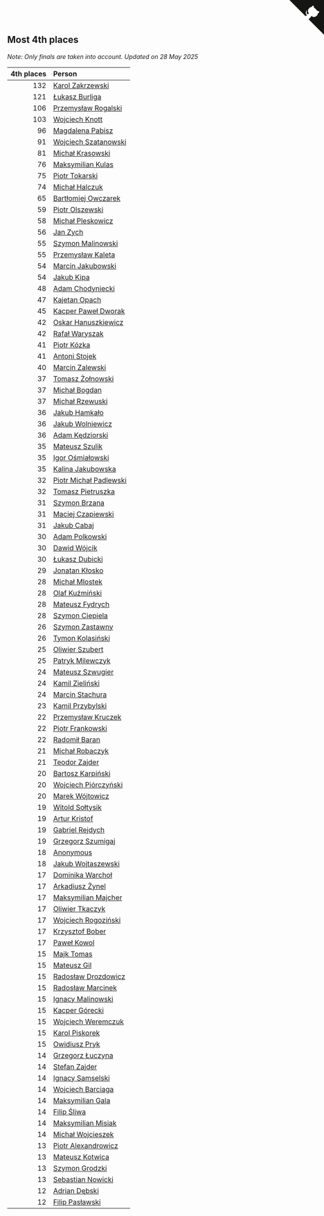 ## Most 4th places

*Note: Only finals are taken into account.*
*Updated on 28 May 2025*

| 4th places | Person |
| ---: | :--- |
| 132 | [Karol Zakrzewski](https://www.worldcubeassociation.org/persons/2014ZAKR01) |
| 121 | [Łukasz Burliga](https://www.worldcubeassociation.org/persons/2013BURL01) |
| 106 | [Przemysław Rogalski](https://www.worldcubeassociation.org/persons/2013ROGA02) |
| 103 | [Wojciech Knott](https://www.worldcubeassociation.org/persons/2011KNOT01) |
| 96 | [Magdalena Pabisz](https://www.worldcubeassociation.org/persons/2017PABI01) |
| 91 | [Wojciech Szatanowski](https://www.worldcubeassociation.org/persons/2011SZAT01) |
| 81 | [Michał Krasowski](https://www.worldcubeassociation.org/persons/2013KRAS02) |
| 76 | [Maksymilian Kulas](https://www.worldcubeassociation.org/persons/2021KULA02) |
| 75 | [Piotr Tokarski](https://www.worldcubeassociation.org/persons/2013TOKA01) |
| 74 | [Michał Halczuk](https://www.worldcubeassociation.org/persons/2006HALC01) |
| 65 | [Bartłomiej Owczarek](https://www.worldcubeassociation.org/persons/2013OWCZ01) |
| 59 | [Piotr Olszewski](https://www.worldcubeassociation.org/persons/2013OLSZ02) |
| 58 | [Michał Pleskowicz](https://www.worldcubeassociation.org/persons/2009PLES01) |
| 56 | [Jan Zych](https://www.worldcubeassociation.org/persons/2014ZYCH01) |
| 55 | [Szymon Malinowski](https://www.worldcubeassociation.org/persons/2013MALI03) |
| 55 | [Przemysław Kaleta](https://www.worldcubeassociation.org/persons/2012KALE01) |
| 54 | [Marcin Jakubowski](https://www.worldcubeassociation.org/persons/2007JAKU01) |
| 54 | [Jakub Kipa](https://www.worldcubeassociation.org/persons/2010KIPA01) |
| 48 | [Adam Chodyniecki](https://www.worldcubeassociation.org/persons/2017CHOD02) |
| 47 | [Kajetan Opach](https://www.worldcubeassociation.org/persons/2018OPAC01) |
| 45 | [Kacper Paweł Dworak](https://www.worldcubeassociation.org/persons/2020DWOR01) |
| 42 | [Oskar Hanuszkiewicz](https://www.worldcubeassociation.org/persons/2018HANU02) |
| 42 | [Rafał Waryszak](https://www.worldcubeassociation.org/persons/2013WARY01) |
| 41 | [Piotr Kózka](https://www.worldcubeassociation.org/persons/2005KOZK01) |
| 41 | [Antoni Stojek](https://www.worldcubeassociation.org/persons/2022STOJ03) |
| 40 | [Marcin Zalewski](https://www.worldcubeassociation.org/persons/2011ZALE02) |
| 37 | [Tomasz Żołnowski](https://www.worldcubeassociation.org/persons/2005ZOLN01) |
| 37 | [Michał Bogdan](https://www.worldcubeassociation.org/persons/2012BOGD01) |
| 37 | [Michał Rzewuski](https://www.worldcubeassociation.org/persons/2014RZEW01) |
| 36 | [Jakub Hamkało](https://www.worldcubeassociation.org/persons/2018HAMK01) |
| 36 | [Jakub Wolniewicz](https://www.worldcubeassociation.org/persons/2012WOLN01) |
| 36 | [Adam Kędziorski](https://www.worldcubeassociation.org/persons/2019KEDZ01) |
| 35 | [Mateusz Szulik](https://www.worldcubeassociation.org/persons/2017SZUL01) |
| 35 | [Igor Ośmiałowski](https://www.worldcubeassociation.org/persons/2014OMIA01) |
| 35 | [Kalina Jakubowska](https://www.worldcubeassociation.org/persons/2009BRZE01) |
| 32 | [Piotr Michał Padlewski](https://www.worldcubeassociation.org/persons/2008PADL01) |
| 32 | [Tomasz Pietruszka](https://www.worldcubeassociation.org/persons/2021PIET01) |
| 31 | [Szymon Brzana](https://www.worldcubeassociation.org/persons/2017BRZA01) |
| 31 | [Maciej Czapiewski](https://www.worldcubeassociation.org/persons/2014CZAP01) |
| 31 | [Jakub Cabaj](https://www.worldcubeassociation.org/persons/2008CABA03) |
| 30 | [Adam Polkowski](https://www.worldcubeassociation.org/persons/2007POLK01) |
| 30 | [Dawid Wójcik](https://www.worldcubeassociation.org/persons/2016WOJC04) |
| 30 | [Łukasz Dubicki](https://www.worldcubeassociation.org/persons/2018DUBI01) |
| 29 | [Jonatan Kłosko](https://www.worldcubeassociation.org/persons/2013KOSK01) |
| 28 | [Michał Mlostek](https://www.worldcubeassociation.org/persons/2015MLOS01) |
| 28 | [Olaf Kuźmiński](https://www.worldcubeassociation.org/persons/2018KUZM02) |
| 28 | [Mateusz Fydrych](https://www.worldcubeassociation.org/persons/2011FYDR01) |
| 28 | [Szymon Ciepiela](https://www.worldcubeassociation.org/persons/2022CIEP01) |
| 26 | [Szymon Zastawny](https://www.worldcubeassociation.org/persons/2023ZAST01) |
| 26 | [Tymon Kolasiński](https://www.worldcubeassociation.org/persons/2016KOLA02) |
| 25 | [Oliwier Szubert](https://www.worldcubeassociation.org/persons/2022SZUB01) |
| 25 | [Patryk Milewczyk](https://www.worldcubeassociation.org/persons/2014MILE01) |
| 24 | [Mateusz Szwugier](https://www.worldcubeassociation.org/persons/2014SZWU01) |
| 24 | [Kamil Zieliński](https://www.worldcubeassociation.org/persons/2008ZIEL01) |
| 24 | [Marcin Stachura](https://www.worldcubeassociation.org/persons/2011STAC01) |
| 23 | [Kamil Przybylski](https://www.worldcubeassociation.org/persons/2016PRZY01) |
| 22 | [Przemysław Kruczek](https://www.worldcubeassociation.org/persons/2013KRUC01) |
| 22 | [Piotr Frankowski](https://www.worldcubeassociation.org/persons/2006FRAN01) |
| 22 | [Radomił Baran](https://www.worldcubeassociation.org/persons/2020BARA02) |
| 21 | [Michał Robaczyk](https://www.worldcubeassociation.org/persons/2006ROBA01) |
| 21 | [Teodor Zajder](https://www.worldcubeassociation.org/persons/2021ZAJD03) |
| 20 | [Bartosz Karpiński](https://www.worldcubeassociation.org/persons/2019KARP03) |
| 20 | [Wojciech Piórczyński](https://www.worldcubeassociation.org/persons/2021PIOR01) |
| 20 | [Marek Wójtowicz](https://www.worldcubeassociation.org/persons/2008WOJT01) |
| 19 | [Witold Sołtysik](https://www.worldcubeassociation.org/persons/2015SOLT03) |
| 19 | [Artur Kristof](https://www.worldcubeassociation.org/persons/2012KRIS12) |
| 19 | [Gabriel Rejdych](https://www.worldcubeassociation.org/persons/2020REJD01) |
| 19 | [Grzegorz Szumigaj](https://www.worldcubeassociation.org/persons/2013SZUM01) |
| 18 | [Anonymous](https://www.worldcubeassociation.org/persons/2017ANON13) |
| 18 | [Jakub Wojtaszewski](https://www.worldcubeassociation.org/persons/2013WOJT02) |
| 17 | [Dominika Warchoł](https://www.worldcubeassociation.org/persons/2021WARC01) |
| 17 | [Arkadiusz Żynel](https://www.worldcubeassociation.org/persons/2018ZYNE01) |
| 17 | [Maksymilian Majcher](https://www.worldcubeassociation.org/persons/2011MAJC01) |
| 17 | [Oliwier Tkaczyk](https://www.worldcubeassociation.org/persons/2017TKAC04) |
| 17 | [Wojciech Rogoziński](https://www.worldcubeassociation.org/persons/2019ROGO04) |
| 17 | [Krzysztof Bober](https://www.worldcubeassociation.org/persons/2013BOBE01) |
| 17 | [Paweł Kowol](https://www.worldcubeassociation.org/persons/2011KOWO01) |
| 15 | [Majk Tomas](https://www.worldcubeassociation.org/persons/2022TOMA05) |
| 15 | [Mateusz Gil](https://www.worldcubeassociation.org/persons/2013GILM01) |
| 15 | [Radosław Drozdowicz](https://www.worldcubeassociation.org/persons/2012DROZ02) |
| 15 | [Radosław Marcinek](https://www.worldcubeassociation.org/persons/2022MARC05) |
| 15 | [Ignacy Malinowski](https://www.worldcubeassociation.org/persons/2021MALI02) |
| 15 | [Kacper Górecki](https://www.worldcubeassociation.org/persons/2021GORE01) |
| 15 | [Wojciech Weremczuk](https://www.worldcubeassociation.org/persons/2014WERE01) |
| 15 | [Karol Piskorek](https://www.worldcubeassociation.org/persons/2021PISK01) |
| 15 | [Owidiusz Pryk](https://www.worldcubeassociation.org/persons/2008PRYK01) |
| 14 | [Grzegorz Łuczyna](https://www.worldcubeassociation.org/persons/2005LUCZ01) |
| 14 | [Stefan Zajder](https://www.worldcubeassociation.org/persons/2021ZAJD02) |
| 14 | [Ignacy Samselski](https://www.worldcubeassociation.org/persons/2022SAMS03) |
| 14 | [Wojciech Barciaga](https://www.worldcubeassociation.org/persons/2013BARC03) |
| 14 | [Maksymilian Gala](https://www.worldcubeassociation.org/persons/2022GALA01) |
| 14 | [Filip Śliwa](https://www.worldcubeassociation.org/persons/2022SLIW01) |
| 14 | [Maksymilian Misiak](https://www.worldcubeassociation.org/persons/2017MISI01) |
| 14 | [Michał Wojcieszek](https://www.worldcubeassociation.org/persons/2015WOJC02) |
| 13 | [Piotr Alexandrowicz](https://www.worldcubeassociation.org/persons/2007ALEX01) |
| 13 | [Mateusz Kotwica](https://www.worldcubeassociation.org/persons/2016KOTW01) |
| 13 | [Szymon Grodzki](https://www.worldcubeassociation.org/persons/2020GROD01) |
| 13 | [Sebastian Nowicki](https://www.worldcubeassociation.org/persons/2014NOWI01) |
| 12 | [Adrian Dębski](https://www.worldcubeassociation.org/persons/2017DEBS01) |
| 12 | [Filip Pasławski](https://www.worldcubeassociation.org/persons/2013PASA01) |


<a href="https://github.com/noeruchangd/wca_statistics_vn" class="github-corner" aria-label="View source on Github"><svg width="80" height="80" viewBox="0 0 250 250" style="fill:#151513; color:#fff; position: absolute; top: 0; border: 0; right: 0;" aria-hidden="true"><path d="M0,0 L115,115 L130,115 L142,142 L250,250 L250,0 Z"></path><path d="M128.3,109.0 C113.8,99.7 119.0,89.6 119.0,89.6 C122.0,82.7 120.5,78.6 120.5,78.6 C119.2,72.0 123.4,76.3 123.4,76.3 C127.3,80.9 125.5,87.3 125.5,87.3 C122.9,97.6 130.6,101.9 134.4,103.2" fill="currentColor" style="transform-origin: 130px 106px;" class="octo-arm"></path><path d="M115.0,115.0 C114.9,115.1 118.7,116.5 119.8,115.4 L133.7,101.6 C136.9,99.2 139.9,98.4 142.2,98.6 C133.8,88.0 127.5,74.4 143.8,58.0 C148.5,53.4 154.0,51.2 159.7,51.0 C160.3,49.4 163.2,43.6 171.4,40.1 C171.4,40.1 176.1,42.5 178.8,56.2 C183.1,58.6 187.2,61.8 190.9,65.4 C194.5,69.0 197.7,73.2 200.1,77.6 C213.8,80.2 216.3,84.9 216.3,84.9 C212.7,93.1 206.9,96.0 205.4,96.6 C205.1,102.4 203.0,107.8 198.3,112.5 C181.9,128.9 168.3,122.5 157.7,114.1 C157.9,116.9 156.7,120.9 152.7,124.9 L141.0,136.5 C139.8,137.7 141.6,141.9 141.8,141.8 Z" fill="currentColor" class="octo-body"></path></svg></a><style>.github-corner:hover .octo-arm{animation:octocat-wave 560ms ease-in-out}@keyframes octocat-wave{0%,100%{transform:rotate(0)}20%,60%{transform:rotate(-25deg)}40%,80%{transform:rotate(10deg)}}@media (max-width:500px){.github-corner:hover .octo-arm{animation:none}.github-corner .octo-arm{animation:octocat-wave 560ms ease-in-out}}</style>

